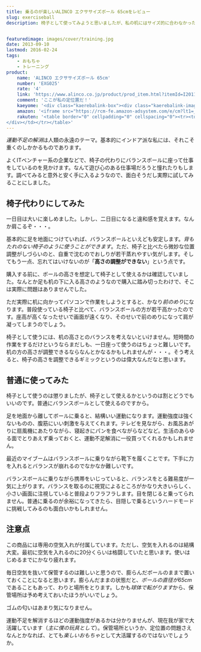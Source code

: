 ```yaml
---
title: 乗るのが楽しいALINCO エクササイズボール 65cmをレビュー
slug: exerciseball
description: 椅子として使ってみようと思いましたが、私の机にはサイズ的に合わなかったので、普通にバランスボールとして使っています。サイズが大きいので置き場所に困りますが、保管場所の問題さえクリアできれば、遊び感覚で使えて非常に面白いと思います。


featuredimage: images/cover/training.jpg
date: 2013-09-10
lastmod: 2016-02-24
tags: 
    - おもちゃ
    - トレーニング
product:
    name: 'ALINCO エクササイズボール 65cm'
    number: 'EXG025'
    rate: '4'
    link: 'https://www.alinco.co.jp/product/prod_item.html?itemId=I20110523037'
    comment: 'ここが私の定位置だ！'
    kaeyome: '<div class="kaerebalink-box"><div class="kaerebalink-image"><a href="https://www.amazon.co.jp/exec/obidos/ASIN/B00188ZIR8/illusionspace-22/ref=nosim/" rel="nofollow" target="_blank"><img src="https://ecx.images-amazon.com/images/I/41SpzcwYd5L._SL160_.jpg" style="border: none;" /></a></div><div class="kaerebalink-info"><div class="kaerebalink-name"><a href="https://www.amazon.co.jp/exec/obidos/ASIN/B00188ZIR8/illusionspace-22/ref=nosim/" rel="nofollow" target="_blank">ALINCO(アルインコ) エクササイズボール 65cm EXG025</a><div class="kaerebalink-powered-date">posted with <a href="https://kaereba.com" rel="nofollow" target="_blank">カエレバ</a></div></div><div class="kaerebalink-detail"> ALINCO(アルインコ) 2012-04-05    </div><div class="kaerebalink-link1"><div class="shoplinkamazon"><a href="https://www.amazon.co.jp/gp/search?keywords=EXG025&__mk_ja_JP=%83J%83%5E%83J%83i&tag=illusionspace-22" rel="nofollow" target="_blank" title="アマゾン" >Amazonで購入</a></div><div class="shoplinkrakuten"><a href="https://hb.afl.rakuten.co.jp/hgc/0e95387f.f2aef20d.0e953880.25e412bd/?pc=http%3A%2F%2Fsearch.rakuten.co.jp%2Fsearch%2Fmall%2FEXG025%2F-%2Ff.1-p.1-s.1-sf.0-st.A-v.2%3Fx%3D0%26scid%3Daf_ich_link_urltxt%26m%3Dhttp%3A%2F%2Fm.rakuten.co.jp%2F" rel="nofollow" target="_blank" title="楽天市場" >楽天市場で購入</a></div></div></div><div class="booklink-footer" style="clear: left"></div></div>'
    amazon: '<iframe src="https://rcm-fe.amazon-adsystem.com/e/cm?lt1=_blank&bc1=000000&IS2=1&bg1=FFFFFF&fc1=000000&lc1=0000FF&t=illusionspace-22&o=9&p=8&l=as4&m=amazon&f=ifr&ref=ss_til&asins=B00188ZIR8" style="width:120px;height:240px;" scrolling="no" marginwidth="0" marginheight="0" frameborder="0"></iframe>'
    rakuten: '<table border="0" cellpadding="0" cellspacing="0"><tr><td valign="top"><div style="border:1px solid;margin:0px;padding:6px 0px;width:160px;text-align:center;float:left"><a href="https://hb.afl.rakuten.co.jp/hgc/11b690d5.96501047.11b690d6.e8055ae6/?pc=http%3a%2f%2fitem.rakuten.co.jp%2fkenkocom%2fe026759h%2f%3fscid%3daf_link_tbl&m=http%3a%2f%2fm.rakuten.co.jp%2fkenkocom%2fi%2f10620407%2f" target="_blank"><img src="https://hbb.afl.rakuten.co.jp/hgb/?pc=http%3a%2f%2fthumbnail.image.rakuten.co.jp%2f%400_mall%2fkenkocom%2fcabinet%2fe026%2fe026759h_l.jpg%3f_ex%3d128x128&m=http%3a%2f%2fthumbnail.image.rakuten.co.jp%2f%400_mall%2fkenkocom%2fcabinet%2fe026%2fe026759h_l.jpg%3f_ex%3d80x80" alt="アルインコ エクササイズボール 65cm EXG025/ALINCO(アルインコ)/バランスボール・エクササイズ..." border="0" style="margin:0px;padding:0px"></a><p style="font-size:12px;line-height:1.4em;text-align:left;margin:0px;padding:2px 6px"><a href="https://hb.afl.rakuten.co.jp/hgc/11b690d5.96501047.11b690d6.e8055ae6/?pc=http%3a%2f%2fitem.rakuten.co.jp%2fkenkocom%2fe026759h%2f%3fscid%3daf_link_tbl&m=http%3a%2f%2fm.rakuten.co.jp%2fkenkocom%2fi%2f10620407%2f" target="_blank">アルインコ エクササイズボール 65cm EXG025/ALINCO(アルインコ)/バランスボール・エクササイズ...</a>
</div></td></tr></table>'
---
```


<em>運動不足の解消</em>は人類の永遠のテーマ。基本的にインドア派な私には、それこそ重くのしかかるものであります。

よくITベンチャー系の企業などで、椅子の代わりにバランスボールに座って仕事をしているのを見かけます。なんて遊び心のある仕事場だろうと憧れたりもします。調べてみると意外と安く手に入るようなので、面白そうだし実際に試してみることにしました。


## 椅子代わりにしてみた


一日目は大いに楽しめました。しかし、二日目になると違和感を覚えます。なんか肩こるぞ・・・。

基本的に足を地面につけていれば、バランスボールといえども安定します。<em>背もたれのない椅子のように使うことができます</em>。ただ、椅子と比べたら微妙な位置調整がしづらいのと、自重で沈むのでおしりが若干蒸れやすい気がします。そしてもう一点、忘れてはいけないのが「<strong>高さの調整ができない</strong>」という点です。

購入する前に、ボールの高さを想定して椅子として使えるかは確認していました。なんとか足も机の下に入る高さのようなので購入に踏み切ったわけで、そこは実際に問題はありませんでした。

ただ実際に机に向かってパソコンで作業をしようとすると、かなり<em>前のめり</em>になります。普段使っている椅子と比べて、バランスボールの方が若干高かったのです。座高が高くなったせいで画面が遠くなり、そのせいで前のめりになって肩が凝ってしまうのでしょう。

椅子として使うには、机の高さとのバランスを考えないといけません。短時間の作業をするだけというならまだしも、一日座って使うのはちょっと難しいです。机の方の高さが調整できるならなんとかなるかもしれませんが・・・。そう考えると、椅子の高さを調整できるギミックというのは偉大なんだなと思います。


## 普通に使ってみた


椅子として使うのは懲りましたが、椅子として使えるかというのは割とどうでもいいのです。普通にバランスボールとして使えるのですから。

足を地面から離してボールに乗ると、結構いい運動になります。運動強度は強くないものの、腹筋にいい刺激を与えてくれます。テレビを見ながら、お風呂あがりに扇風機にあたりながら、寝起きにパンを食べながらなどなど。生活のあらゆる面でとりあえず乗っておくと、運動不足解消に一役買ってくれるかもしれません。

最近のマイブームはバランスボールに乗りながら靴下を履くことです。下手に力を入れるとバランスが崩れるのでなかなか難しいです。

バランスボールに乗りながら携帯をいじっていると、バランスをとる難易度が一気に上がります。バランスを取るのに視覚によるところがかなり大きいらしく、小さい画面に注視していると普段よりフラフラします。目を閉じると乗ってられません。普通に乗るのが余裕になってきたら、目隠しで乗るというハードモードに挑戦してみるのも面白いかもしれません。


## 注意点


この商品には専用の空気入れが付属しています。ただし、空気を入れるのは結構大変。最初に空気を入れるのに20分くらいは格闘していたと思います。使いはじめるまでにかなり疲れます。

毎日空気を抜いて保管するのは難しいと思うので、膨らんだボールのままで置いておくことになると思います。膨らんだままの状態だと、<em>ボールの直径が65cm</em>であることもあって、わりと場所をとります。しかも<em>球体で転がります</em>から、保管場所は予め考えておいたほうがいいでしょう。

ゴムの匂いはあまり気になりません。

運動不足を解消するほどの運動強度があるかは分かりませんが、現在我が家で大活躍しています（<em>主に僕の玩具として</em>）。保管場所というか、定位置の問題さえなんとかなれば、とても<em>楽しいおもちゃ</em>として大活躍するのではないでしょうか。


  